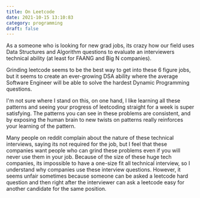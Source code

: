 ```yaml
---
title: On Leetcode
date: 2021-10-15 13:10:83
category: programming
draft: false
---
```


As a someone who is looking for new grad jobs, its crazy how our field uses Data Structures and Algorithm questions to evaluate an interviewers technical ability (at least for FAANG and Big N companies). 

Grinding leetcode seems to be the best way to get into these 6 figure jobs, but it seems to create an ever-growing DSA ability where the average Software Engineer will be able to solve the hardest Dynamic Programming questions. 

I'm not sure where I stand on this, on one hand, I like learning all these patterns and seeing your progress of leetcoding straight for a week is super satisfying. The patterns you can see in these problems are consistent, and by exposing the human brain to new twists on patterns really reinforces your learning of the pattern. 

Many people on reddit complain about the nature of these technical interviews, saying its not required for the job, but I feel that these companies want people who can grind these problems even if you will never use them in your job. Because of the size of these huge tech companies, its impossible to have a one-size fit all technical interview, so I understand why companies use these interview questions. However, it seems unfair sometimes because someone can be asked a leetcode hard question and then right after the interviewer can ask a leetcode easy for another candidate for the same position. 

